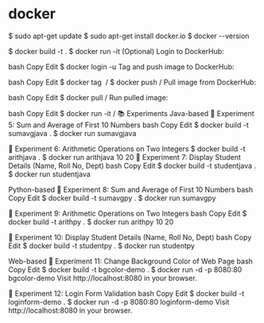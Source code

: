 # docker

$ sudo apt-get update
$ sudo apt-get install docker.io
$ docker --version



$ docker build -t <image-name> .
$ docker run -it <image-name>
(Optional) Login to DockerHub:

bash
Copy
Edit
$ docker login -u <your-username>
Tag and push image to DockerHub:

bash
Copy
Edit
$ docker tag <image> <username>/<image>
$ docker push <username>/<image>
Pull image from DockerHub:

bash
Copy
Edit
$ docker pull <username>/<image>
Run pulled image:

bash
Copy
Edit
$ docker run -it <username>/<image>
📚 Experiments
Java-based
🧪 Experiment 5: Sum and Average of First 10 Numbers
bash
Copy
Edit
$ docker build -t sumavgjava .
$ docker run sumavgjava


🧪 Experiment 6: Arithmetic Operations on Two Integers
$ docker build -t arithjava .
$ docker run arithjava 10 20
🧪 Experiment 7: Display Student Details (Name, Roll No, Dept)
bash
Copy
Edit
$ docker build -t studentjava .
$ docker run studentjava



Python-based
🧪 Experiment 8: Sum and Average of First 10 Numbers
bash
Copy
Edit
$ docker build -t sumavgpy .
$ docker run sumavgpy


🧪 Experiment 9: Arithmetic Operations on Two Integers
bash
Copy
Edit
$ docker build -t arithpy .
$ docker run arithpy 10 20


🧪 Experiment 10: Display Student Details (Name, Roll No, Dept)
bash
Copy
Edit
$ docker build -t studentpy .
$ docker run studentpy


Web-based
🧪 Experiment 11: Change Background Color of Web Page
bash
Copy
Edit
$ docker build -t bgcolor-demo .
$ docker run -d -p 8080:80 bgcolor-demo
Visit http://localhost:8080 in your browser.


🧪 Experiment 12: Login Form Validation
bash
Copy
Edit
$ docker build -t loginform-demo .
$ docker run -d -p 8080:80 loginform-demo
Visit http://localhost:8080 in your browser.

